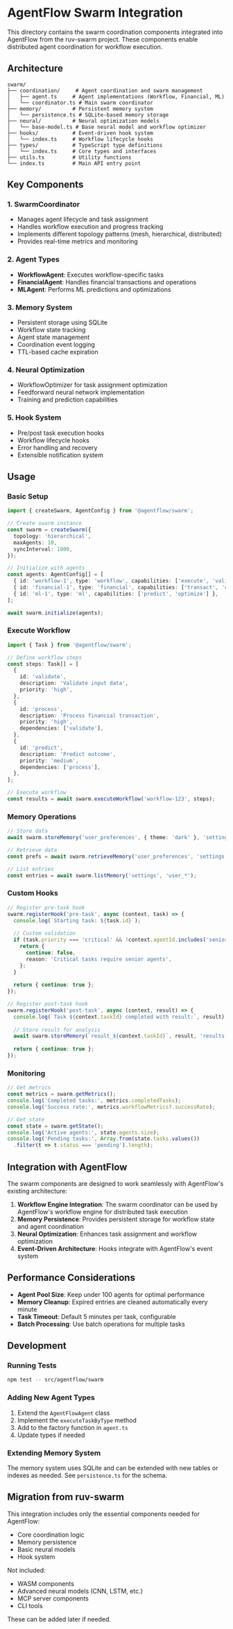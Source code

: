 # AgentFlow Swarm Integration

This directory contains the swarm coordination components integrated into AgentFlow from the ruv-swarm project. These components enable distributed agent coordination for workflow execution.

## Architecture

```
swarm/
├── coordination/     # Agent coordination and swarm management
│   ├── agent.ts     # Agent implementations (Workflow, Financial, ML)
│   └── coordinator.ts # Main swarm coordinator
├── memory/          # Persistent memory system
│   └── persistence.ts # SQLite-based memory storage
├── neural/          # Neural optimization models
│   └── base-model.ts # Base neural model and workflow optimizer
├── hooks/           # Event-driven hook system
│   └── index.ts     # Workflow lifecycle hooks
├── types/           # TypeScript type definitions
│   └── index.ts     # Core types and interfaces
├── utils.ts         # Utility functions
└── index.ts         # Main API entry point
```

## Key Components

### 1. **SwarmCoordinator**
- Manages agent lifecycle and task assignment
- Handles workflow execution and progress tracking
- Implements different topology patterns (mesh, hierarchical, distributed)
- Provides real-time metrics and monitoring

### 2. **Agent Types**
- **WorkflowAgent**: Executes workflow-specific tasks
- **FinancialAgent**: Handles financial transactions and operations
- **MLAgent**: Performs ML predictions and optimizations

### 3. **Memory System**
- Persistent storage using SQLite
- Workflow state tracking
- Agent state management
- Coordination event logging
- TTL-based cache expiration

### 4. **Neural Optimization**
- WorkflowOptimizer for task assignment optimization
- Feedforward neural network implementation
- Training and prediction capabilities

### 5. **Hook System**
- Pre/post task execution hooks
- Workflow lifecycle hooks
- Error handling and recovery
- Extensible notification system

## Usage

### Basic Setup

```typescript
import { createSwarm, AgentConfig } from '@agentflow/swarm';

// Create swarm instance
const swarm = createSwarm({
  topology: 'hierarchical',
  maxAgents: 10,
  syncInterval: 1000,
});

// Initialize with agents
const agents: AgentConfig[] = [
  { id: 'workflow-1', type: 'workflow', capabilities: ['execute', 'validate'] },
  { id: 'financial-1', type: 'financial', capabilities: ['transact', 'calculate'] },
  { id: 'ml-1', type: 'ml', capabilities: ['predict', 'optimize'] },
];

await swarm.initialize(agents);
```

### Execute Workflow

```typescript
import { Task } from '@agentflow/swarm';

// Define workflow steps
const steps: Task[] = [
  {
    id: 'validate',
    description: 'Validate input data',
    priority: 'high',
  },
  {
    id: 'process',
    description: 'Process financial transaction',
    priority: 'high',
    dependencies: ['validate'],
  },
  {
    id: 'predict',
    description: 'Predict outcome',
    priority: 'medium',
    dependencies: ['process'],
  },
];

// Execute workflow
const results = await swarm.executeWorkflow('workflow-123', steps);
```

### Memory Operations

```typescript
// Store data
await swarm.storeMemory('user_preferences', { theme: 'dark' }, 'settings', 3600);

// Retrieve data
const prefs = await swarm.retrieveMemory('user_preferences', 'settings');

// List entries
const entries = await swarm.listMemory('settings', 'user_*');
```

### Custom Hooks

```typescript
// Register pre-task hook
swarm.registerHook('pre-task', async (context, task) => {
  console.log(`Starting task: ${task.id}`);
  
  // Custom validation
  if (task.priority === 'critical' && !context.agentId.includes('senior')) {
    return {
      continue: false,
      reason: 'Critical tasks require senior agents',
    };
  }
  
  return { continue: true };
});

// Register post-task hook
swarm.registerHook('post-task', async (context, result) => {
  console.log(`Task ${context.taskId} completed with result:`, result);
  
  // Store result for analysis
  await swarm.storeMemory(`result_${context.taskId}`, result, 'results');
  
  return { continue: true };
});
```

### Monitoring

```typescript
// Get metrics
const metrics = swarm.getMetrics();
console.log('Completed tasks:', metrics.completedTasks);
console.log('Success rate:', metrics.workflowMetrics?.successRate);

// Get state
const state = swarm.getState();
console.log('Active agents:', state.agents.size);
console.log('Pending tasks:', Array.from(state.tasks.values())
  .filter(t => t.status === 'pending').length);
```

## Integration with AgentFlow

The swarm components are designed to work seamlessly with AgentFlow's existing architecture:

1. **Workflow Engine Integration**: The swarm coordinator can be used by AgentFlow's workflow engine for distributed task execution
2. **Memory Persistence**: Provides persistent storage for workflow state and agent coordination
3. **Neural Optimization**: Enhances task assignment and workflow optimization
4. **Event-Driven Architecture**: Hooks integrate with AgentFlow's event system

## Performance Considerations

- **Agent Pool Size**: Keep under 100 agents for optimal performance
- **Memory Cleanup**: Expired entries are cleaned automatically every minute
- **Task Timeout**: Default 5 minutes per task, configurable
- **Batch Processing**: Use batch operations for multiple tasks

## Development

### Running Tests

```bash
npm test -- src/agentflow/swarm
```

### Adding New Agent Types

1. Extend the `AgentFlowAgent` class
2. Implement the `executeTaskByType` method
3. Add to the factory function in `agent.ts`
4. Update types if needed

### Extending Memory System

The memory system uses SQLite and can be extended with new tables or indexes as needed. See `persistence.ts` for the schema.

## Migration from ruv-swarm

This integration includes only the essential components needed for AgentFlow:
- Core coordination logic
- Memory persistence
- Basic neural models
- Hook system

Not included:
- WASM components
- Advanced neural models (CNN, LSTM, etc.)
- MCP server components
- CLI tools

These can be added later if needed.